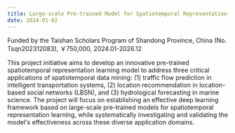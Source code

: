 ```yaml
---
title: Large-scale Pre-trained Model for Spatiotemporal Representation Learning
date: 2024-01-02
---
```


Funded by the Taishan Scholars Program of Shandong Province, China (No. Tsqn202312083), ￥750,000, 2024.01-2026.12

<!--more-->

This project initiative aims to develop an innovative pre-trained spatiotemporal representation learning model to address three critical applications of spatiotemporal data mining: (1) traffic flow prediction in intelligent transportation systems, (2) location recommendation in location-based social networks (LBSN), and (3) hydrological forecasting in marine science. The project will focus on establishing an effective deep learning framework based on large-scale pre-trained models for spatiotemporal representation learning, while systematically investigating and validating the model's effectiveness across these diverse application domains. 